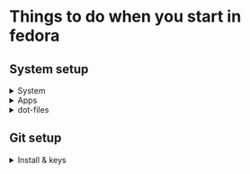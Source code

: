 # Things to do when you start in fedora

## System setup

<details>

<summary>System</summary>

### Decrease visual perfomence (if needed)
settings > display - refresh rate

### Audio/video
https://rpmfusion.org/Howto/Multimedia?highlight=%28%5CbCategoryHowto%5Cb%29

### Scaling
https://www.omglinux.com/how-to-enable-fractional-scaling-fedora/

### Minimize & Maximize
https://ostechnix.com/how-to-enable-minimize-and-maximize-buttons-in-fedora/

### Problem for refresh button
https://support.mozilla.org/en-US/questions/1295110

### Two Panel Layout
https://linuxhint.com/create_two_panel_layout_gnome_shell_us/

</details>

<details>

<summary>Apps</summary>

### Install VSC
https://linuxiac.com/how-to-install-vs-code-on-fedora-linux/

### Install Ferdium
https://snapcraft.io/install/ferdium/fedora

fix discord issue:

https://github.com/ferdium/ferdium-app/issues/718

### Setup OBS
https://www.youtube.com/watch?v=ljAO6j5Ln9Q

</details>

<details>

<summary>dot-files</summary>

### .bashrc
https://github.com/falconizmi/start-fedora/blob/main/.bashrc

</details>

## Git setup

<details>

<summary>Install & keys</summary>

### Install git
```bash
sudo dnf install git
```

### Setup keys
```bash
ssh-keygen -o -a 100 -t ed25519 -f ~/.ssh/id_NAME -C "EMAIL"
```

### Connect keys to github
[https://docs.github.com/en/authentication/connecting-to-github-with-ssh/adding-a-new-ssh-key-to-your-github-account](https://docs.github.com/en/authentication/connecting-to-github-with-ssh/adding-a-new-ssh-key-to-your-github-account#adding-a-new-ssh-key-to-your-account)

</details>
